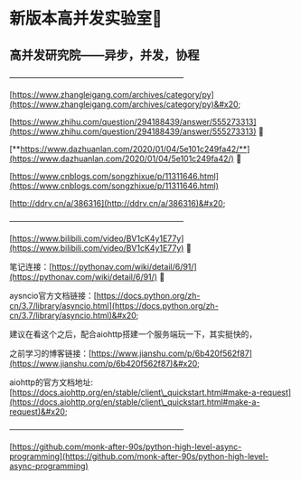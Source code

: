 # 新版本高并发实验室🚩

## 高并发研究院——异步，并发，协程

&#x20;——————————————————————

&#x20;[https://www.zhangleigang.com/archives/category/py](https://www.zhangleigang.com/archives/category/py)&#x20;

[https://www.zhihu.com/question/294188439/answer/555273313](https://www.zhihu.com/question/294188439/answer/555273313) 🚩

[**https://www.dazhuanlan.com/2020/01/04/5e101c249fa42/**](https://www.dazhuanlan.com/2020/01/04/5e101c249fa42/) **🚩**

[https://www.cnblogs.com/songzhixue/p/11311646.html](https://www.cnblogs.com/songzhixue/p/11311646.html)

[http://ddrv.cn/a/386316](http://ddrv.cn/a/386316)&#x20;

——————————————————————

&#x20;[https://www.bilibili.com/video/BV1cK4y1E77y](https://www.bilibili.com/video/BV1cK4y1E77y) 🚩

笔记连接：[https://pythonav.com/wiki/detail/6/91/](https://pythonav.com/wiki/detail/6/91/) 🚩

aysncio官方文档链接：[https://docs.python.org/zh-cn/3.7/library/asyncio.html](https://docs.python.org/zh-cn/3.7/library/asyncio.html)&#x20;

建议在看这个之后，配合aiohttp搭建一个服务端玩一下，其实挺快的，

之前学习的博客链接：[https://www.jianshu.com/p/6b420f562f87](https://www.jianshu.com/p/6b420f562f87)&#x20;

aiohttp的官方文档地址:[https://docs.aiohttp.org/en/stable/client\_quickstart.html#make-a-request](https://docs.aiohttp.org/en/stable/client\_quickstart.html#make-a-request)&#x20;

——————————————————————

&#x20;[https://github.com/monk-after-90s/python-high-level-async-programming](https://github.com/monk-after-90s/python-high-level-async-programming)
